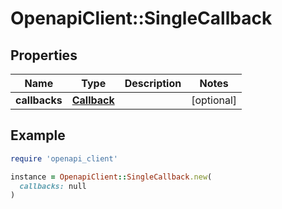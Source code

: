 # OpenapiClient::SingleCallback

## Properties

| Name | Type | Description | Notes |
| ---- | ---- | ----------- | ----- |
| **callbacks** | [**Callback**](Callback.md) |  | [optional] |

## Example

```ruby
require 'openapi_client'

instance = OpenapiClient::SingleCallback.new(
  callbacks: null
)
```

